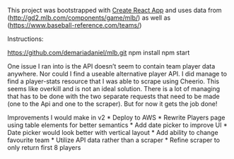 This project was bootstrapped with [Create React App](https://github.com/facebookincubator/create-react-app)
and uses data from
(http://gd2.mlb.com/components/game/mlb/)
as well as
(https://www.baseball-reference.com/teams/)

Instructions:

https://github.com/demariadaniel/mlb.git
npm install
npm start

One issue I ran into is the API doesn’t seem to contain team player data anywhere. Nor could I find a useable alternative player API. I did manage to find a player-stats resource that I was able to scrape using Cheerio. This seems like overkill and is not an ideal solution. There is a lot of managing that has to be done with the two separate requests that need to be made (one to the Api and one to the scraper). But for now it gets the job done!

Improvements I would make in v2
	* Deploy to AWS
	* Rewrite Players page using table elements for better semantics
	* Add date picker to improve UI
	* Date picker would look better with vertical layout
	* Add ability to change favourite team
	* Utilize API data rather than a scraper
	* Refine scraper to only return first 8 players